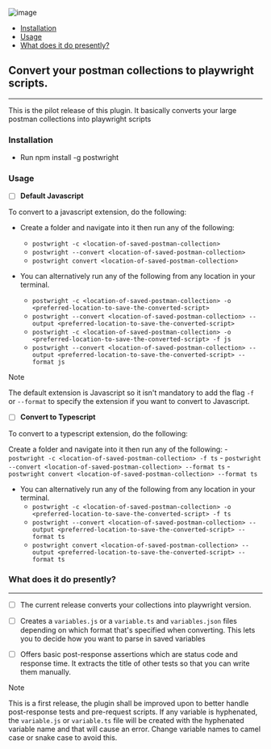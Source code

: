 ![image](shot/banners.jpg)

- [Installation](##installation)
- [Usage](##usage)
- [What does it do presently?](##what-does-it-do-presently)

## Convert your postman collections to playwright scripts.
---

This is the pilot release of this plugin. It basically converts your large postman collections into playwright scripts

### Installation
- Run npm install -g postwright

### Usage

- [ ] **Default Javascript**

To convert to a javascript extension, do the following:

- Create a folder and navigate into it then run any of the following:

    - `postwright -c <location-of-saved-postman-collection>` 
    - `postwright --convert <location-of-saved-postman-collection>`
    - `postwright convert <location-of-saved-postman-collection>`

- You can alternatively run any of the following from any location in your terminal.
    - `postwright -c <location-of-saved-postman-collection> -o <preferred-location-to-save-the-converted-script>` 
    - `postwright --convert <location-of-saved-postman-collection> --output <preferred-location-to-save-the-converted-script>`
    - `postwright -c <location-of-saved-postman-collection> -o <preferred-location-to-save-the-converted-script> -f js` 
    - `postwright --convert <location-of-saved-postman-collection> --output <preferred-location-to-save-the-converted-script> --format js`

> [!NOTE]
> The default extension is Javascript so it isn't mandatory to add the flag `-f` or `--format` to specify the extension if you want to convert to Javascript.


- [ ] **Convert to Typescript**

To convert to a typescript extension, do the following:

Create a folder and navigate into it then run any of the following:
    - `postwright -c <location-of-saved-postman-collection> -f ts` 
    - `postwright --convert <location-of-saved-postman-collection> --format ts`
    - `postwright convert <location-of-saved-postman-collection> --format ts`

- You can alternatively run any of the following from any location in your terminal.
    - `postwright -c <location-of-saved-postman-collection> -o <preferred-location-to-save-the-converted-script> -f ts` 
    - `postwright --convert <location-of-saved-postman-collection> --output <preferred-location-to-save-the-converted-script> --format ts`
    - `postwright convert <location-of-saved-postman-collection> --output <preferred-location-to-save-the-converted-script> --format ts`

### What does it do presently?
---
- [ ] The current release converts your collections into playwright version.

- [ ] Creates a `variables.js` or a `variable.ts` and `variables.json` files depending on which format that's specified when converting. This lets you to decide how you want to parse in saved variables

- [ ] Offers basic post-response assertions which are status code and response time. It extracts the title of other tests so that you can write them manually.

> [!NOTE]
> This is a first release, the plugin shall be improved upon to better handle post-response tests and pre-request scripts.
> If any variable is hyphenated, the `variable.js` or `variable.ts` file will be created with the hyphenated variable name and that will cause an error. Change variable names to camel case or snake case to avoid this.